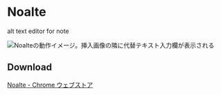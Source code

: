 # Noalte

alt text editor for note

![Noalteの動作イメージ。挿入画像の隣に代替テキスト入力欄が表示される](https://lh3.googleusercontent.com/DHHPS8Esex_EpDIig2NGt9Odosx2czPcAYOnMT_LJsmGdTx1UYhuepm9AdaTbRmqmrVbCyndtAVemzBDV9QrisHeLcw=w640-h400-e365-rj-sc0x00ffffff)

## Download

[Noalte \- Chrome ウェブストア](https://chrome.google.com/webstore/detail/noalte/fllgnabhoilflhpebloipnkjelkfcjbi)
